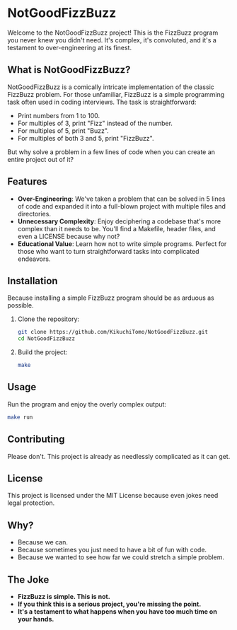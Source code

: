 # NotGoodFizzBuzz

Welcome to the NotGoodFizzBuzz project! This is the FizzBuzz program you never knew you didn't need. It's complex, it's convoluted, and it's a testament to over-engineering at its finest.

## What is NotGoodFizzBuzz?

NotGoodFizzBuzz is a comically intricate implementation of the classic FizzBuzz problem. For those unfamiliar, FizzBuzz is a simple programming task often used in coding interviews. The task is straightforward:

- Print numbers from 1 to 100.
- For multiples of 3, print "Fizz" instead of the number.
- For multiples of 5, print "Buzz".
- For multiples of both 3 and 5, print "FizzBuzz".

But why solve a problem in a few lines of code when you can create an entire project out of it?

## Features

- **Over-Engineering**: We've taken a problem that can be solved in 5 lines of code and expanded it into a full-blown project with multiple files and directories.
- **Unnecessary Complexity**: Enjoy deciphering a codebase that's more complex than it needs to be. You'll find a Makefile, header files, and even a LICENSE because why not?
- **Educational Value**: Learn how not to write simple programs. Perfect for those who want to turn straightforward tasks into complicated endeavors.

## Installation

Because installing a simple FizzBuzz program should be as arduous as possible.

1. Clone the repository:
   ```sh
   git clone https://github.com/KikuchiTomo/NotGoodFizzBuzz.git
   cd NotGoodFizzBuzz
   ```

2. Build the project:
   ```sh
   make 
   ```

## Usage

Run the program and enjoy the overly complex output:

```sh
make run
```

## Contributing

Please don't. This project is already as needlessly complicated as it can get.

## License

This project is licensed under the MIT License because even jokes need legal protection.

## Why?

- Because we can.
- Because sometimes you just need to have a bit of fun with code.
- Because we wanted to see how far we could stretch a simple problem.

## The Joke

- **FizzBuzz is simple. This is not.**
- **If you think this is a serious project, you're missing the point.**
- **It's a testament to what happens when you have too much time on your hands.**

